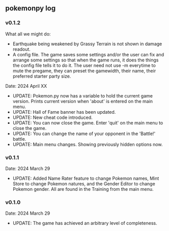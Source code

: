 ## pokemonpy log

### v0.1.2
What all we might do:
* Earthquake being weakened by Grassy Terrain is not shown in damage readout.
* A config file. The game saves some settings and/or the user can fix and arrange some settings so that when the game runs, it does the things the config file tells it to do it.
The user need not use -m everytime to mute the pregame, they can preset the gamewidth, their name, their preferred starter party size. 

Date: 2024 April XX
* UPDATE: Pokemon.py now has a variable to hold the current game version. Prints current version when 'about' is entered on the main menu.
* UPDATE: Hall of Fame banner has been updated.
* UPDATE: New cheat code introduced.
* UPDATE: You can now close the game. Enter 'quit' on the main menu to close the game.
* UPDATE: You can change the name of your opponent in the 'Battle!' battle.
* UPDATE: Main menu changes. Showing previously hidden options now.

### v0.1.1
Date: 2024 March 29
* UPDATE: Added Name Rater feature to change Pokemon names, Mint Store to
  change Pokemon natures, and the Gender Editor to change Pokemon gender.
  All are found in the Training from the main menu.

### v0.1.0
Date: 2024 March 29
* UPDATE: The game has achieved an arbitrary level of completeness.

